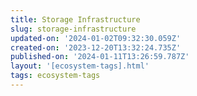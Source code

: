 ```yaml
---
title: Storage Infrastructure
slug: storage-infrastructure
updated-on: '2024-01-02T09:32:30.059Z'
created-on: '2023-12-20T13:32:24.735Z'
published-on: '2024-01-11T13:26:59.787Z'
layout: '[ecosystem-tags].html'
tags: ecosystem-tags
---
```



